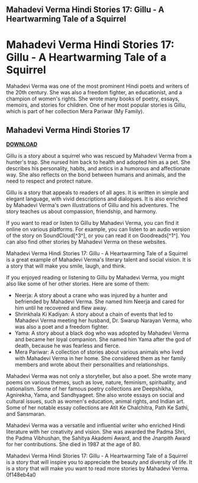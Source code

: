 ## Mahadevi Verma Hindi Stories 17: Gillu - A Heartwarming Tale of a Squirrel

  
# Mahadevi Verma Hindi Stories 17: Gillu - A Heartwarming Tale of a Squirrel
  
Mahadevi Verma was one of the most prominent Hindi poets and writers of the 20th century. She was also a freedom fighter, an educationist, and a champion of women's rights. She wrote many books of poetry, essays, memoirs, and stories for children. One of her most popular stories is Gillu, which is part of her collection Mera Pariwar (My Family).
 
## Mahadevi Verma Hindi Stories 17


[**DOWNLOAD**](https://fienislile.blogspot.com/?download=2tKMEF)

  
Gillu is a story about a squirrel who was rescued by Mahadevi Verma from a hunter's trap. She nursed him back to health and adopted him as a pet. She describes his personality, habits, and antics in a humorous and affectionate way. She also reflects on the bond between humans and animals, and the need to respect and protect nature.
  
Gillu is a story that appeals to readers of all ages. It is written in simple and elegant language, with vivid descriptions and dialogues. It is also enriched by Mahadevi Verma's own illustrations of Gillu and his adventures. The story teaches us about compassion, friendship, and harmony.
  
If you want to read or listen to Gillu by Mahadevi Verma, you can find it online on various platforms. For example, you can listen to an audio version of the story on SoundCloud[^3^], or you can read it on Goodreads[^1^]. You can also find other stories by Mahadevi Verma on these websites.
  
Mahadevi Verma Hindi Stories 17: Gillu - A Heartwarming Tale of a Squirrel is a great example of Mahadevi Verma's literary talent and social vision. It is a story that will make you smile, laugh, and think.
  
If you enjoyed reading or listening to Gillu by Mahadevi Verma, you might also like some of her other stories. Here are some of them:
  
- Neerja: A story about a crane who was injured by a hunter and befriended by Mahadevi Verma. She named him Neerja and cared for him until he recovered and flew away.
- Shrinkhala Ki Kadiyan: A story about a chain of events that led to Mahadevi Verma meeting her husband, Dr. Swarup Narayan Verma, who was also a poet and a freedom fighter.
- Yama: A story about a black dog who was adopted by Mahadevi Verma and became her loyal companion. She named him Yama after the god of death, because he was fearless and fierce.
- Mera Pariwar: A collection of stories about various animals who lived with Mahadevi Verma in her home. She considered them as her family members and wrote about their personalities and relationships.

Mahadevi Verma was not only a storyteller, but also a poet. She wrote many poems on various themes, such as love, nature, feminism, spirituality, and nationalism. Some of her famous poetry collections are Deepshikha, Agnirekha, Yama, and Sandhyageet. She also wrote essays on social and cultural issues, such as women's education, animal rights, and Indian art. Some of her notable essay collections are Atit Ke Chalchitra, Path Ke Sathi, and Sansmaran.
  
Mahadevi Verma was a versatile and influential writer who enriched Hindi literature with her creativity and vision. She was awarded the Padma Shri, the Padma Vibhushan, the Sahitya Akademi Award, and the Jnanpith Award for her contributions. She died in 1987 at the age of 80.
  
Mahadevi Verma Hindi Stories 17: Gillu - A Heartwarming Tale of a Squirrel is a story that will inspire you to appreciate the beauty and diversity of life. It is a story that will make you want to read more stories by Mahadevi Verma.
 0f148eb4a0
